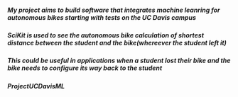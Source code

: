 ##### My project aims to build software that integrates machine leanring for autonomous bikes starting with tests on the UC Davis campus
##### SciKit is used to see the autonomous bike calculation of shortest distance between the student and the bike(whereever the student left it)
##### This could be useful in applications when a student lost their bike and the bike needs to configure its way back to the student
##### ProjectUCDavisML

